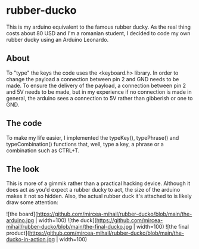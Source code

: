 # rubber-ducko

This is my arduino equivalent to the famous rubber ducky. As the real thing costs about 80 USD and I'm a romanian student, I decided to code my own rubber ducky using an Arduino Leonardo.

## About

To "type" the keys the code uses the <keyboard.h> library. In order to change the payload a connection between pin 2 and GND needs to be made. To ensure the delivery of the payload, a connection between pin 2 and 5V needs to be made, but in my experience if no connection is made in general, the arduino sees a connection to 5V rather than gibberish or one to GND.

## The code

To make my life easier, I implemented the typeKey(), typePhrase() and typeCombination() functions that, well, type a key, a phrase or a combination such as CTRL+T.

## The look

This is more of a gimmik rather than a practical hacking device. Although it does act as you'd expect a rubber ducky to act, the size of the arduino makes it not so hidden. Also, the actual rubber duck it's attached to is likely draw some attention:

![the board](https://github.com/mircea-mihail/rubber-ducko/blob/main/the-arduino.jpg | width=100) ![the duck](https://github.com/mircea-mihail/rubber-ducko/blob/main/the-final-ducko.jpg | width=100) ![the final product](https://github.com/mircea-mihail/rubber-ducko/blob/main/the-ducko-in-action.jpg | width=100)

